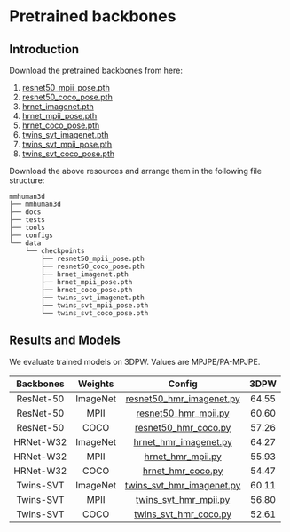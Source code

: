 # Pretrained backbones

## Introduction

Download the pretrained backbones from here:
1. [resnet50_mpii_pose.pth](https://drive.google.com/file/d/1XEyYR88S9LnAh_bztybtWhBix6vQgg5k/view?usp=sharing)
2. [resnet50_coco_pose.pth](https://drive.google.com/file/d/1K1K1AUxL20Grq8rsyLJ6OdZE0oXY_CNY/view?usp=sharing)
3. [hrnet_imagenet.pth](https://drive.google.com/file/d/1snrLDyHgpTXximcJX6EqX7M8okQHVjH7/view?usp=sharing)
4. [hrnet_mpii_pose.pth](https://drive.google.com/file/d/1JaKYRbP-hKKZCwAqlvDQ5hIhueBYGf0i/view?usp=sharing)
5. [hrnet_coco_pose.pth](https://drive.google.com/file/d/1Dt1eRN_YnltaDBBe0JU8f6oSfhB2pxeh/view?usp=sharing)
6. [twins_svt_imagenet.pth](https://drive.google.com/file/d/155neTTkGZ_jtNbRS-OYwJWwsbx59jtzK/view?usp=sharing)
7. [twins_svt_mpii_pose.pth](https://drive.google.com/file/d/1RItsH4dDQmsk6Xc9wyaKyW3wYWFKpN6p/view?usp=sharing)
8. [twins_svt_coco_pose.pth](https://drive.google.com/file/d/1Fcq_4G3ccM-xpmBK4M--Lu3xCXFrQ_ui/view?usp=sharing)



Download the above resources and arrange them in the following file structure:

```text
mmhuman3d
├── mmhuman3d
├── docs
├── tests
├── tools
├── configs
└── data
    └── checkpoints
        ├── resnet50_mpii_pose.pth
        ├── resnet50_coco_pose.pth
        ├── hrnet_imagenet.pth
        ├── hrnet_mpii_pose.pth
        ├── hrnet_coco_pose.pth
        ├── twins_svt_imagenet.pth
        ├── twins_svt_mpii_pose.pth
        └── twins_svt_coco_pose.pth

```

## Results and Models

We evaluate trained models on 3DPW. Values are MPJPE/PA-MPJPE.

| Backbones | Weights | Config | 3DPW    |
|:------:|:------:|:-------:|:-------:|
|ResNet-50| ImageNet | [resnet50_hmr_imagenet.py](resnet50_hmr_imagenet.py) | 64.55 |
|ResNet-50| MPII | [resnet50_hmr_mpii.py](resnet50_hmr_pw3d_mpii.py) | 60.60 |
|ResNet-50| COCO | [resnet50_hmr_coco.py](resnet50_hmr_coco.py) | 57.26 |
|HRNet-W32| ImageNet | [hrnet_hmr_imagenet.py](hrnet_hmr_imagenet.py) | 64.27 |
|HRNet-W32| MPII | [hrnet_hmr_mpii.py](hrnet_hmr_mpii.py) | 55.93 |
|HRNet-W32| COCO | [hrnet_hmr_coco.py](hrnet_hmr_coco.py) | 54.47 |
|Twins-SVT| ImageNet | [twins_svt_hmr_imagenet.py](twins_svt_hmr_imagenet.py) | 60.11 |
|Twins-SVT| MPII | [twins_svt_hmr_mpii.py](twins_svt_hmr_mpii.py) | 56.80 |
|Twins-SVT| COCO | [twins_svt_hmr_coco.py](twins_svt_hmr_coco.py) | 52.61 |
